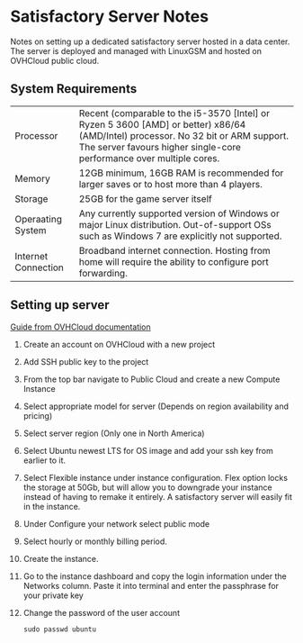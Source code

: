 # Satisfactory Server Notes

Notes on setting up a dedicated satisfactory server hosted in a data center. The server is deployed and managed with LinuxGSM and hosted on OVHCloud public cloud.

## System Requirements
|  |  |
| - | - |
| Processor | Recent (comparable to the i5-3570 [Intel] or Ryzen 5 3600 [AMD] or better) x86/64 (AMD/Intel) processor. No 32 bit or ARM support. The server favours higher single-core performance over multiple cores. |
| Memory | 12GB minimum, 16GB RAM is recommended for larger saves or to host more than 4 players. |
| Storage | 25GB for the game server itself |
| Operaating System | Any currently supported version of Windows or major Linux distribution. Out-of-support OSs such as Windows 7 are explicitly not supported. |
| Internet Connection | Broadband internet connection. Hosting from home will require the ability to configure port forwarding. |

## Setting up server
[Guide from OVHCloud documentation](https://help.ovhcloud.com/csm/en-gb-public-cloud-compute-getting-started?id=kb_article_view&sysparm_article=KB0051017)
1. Create an account on OVHCloud with a new project
1. Add SSH public key to the project
1. From the top bar navigate to Public Cloud and create a new Compute Instance
1. Select appropriate model for server (Depends on region availability and pricing)
1. Select server region (Only one in North America)
1. Select Ubuntu newest LTS for OS image and add your ssh key from earlier to it.
1. Select Flexible instance under instance configuration. Flex option locks the storage at 50Gb, but will allow you to downgrade your instance instead of having to remake it entirely. A satisfactory server will easily fit in the instance.
1. Under Configure your network select public mode
1. Select hourly or monthly billing period.
1. Create the instance.
1. Go to the instance dashboard and copy the login information under the Networks column. Paste it into terminal and enter the passphrase for your private key
1. Change the password of the user account

    `sudo passwd ubuntu`
